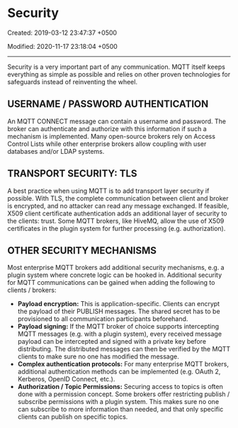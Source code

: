 # Security

Created: 2019-03-12 23:47:37 +0500

Modified: 2020-11-17 23:18:04 +0500

---

Security is a very important part of any communication. MQTT itself keeps everything as simple as possible and relies on other proven technologies for safeguards instead of reinventing the wheel.

## USERNAME / PASSWORD AUTHENTICATION

An MQTT CONNECT message can contain a username and password. The broker can authenticate and authorize with this information if such a mechanism is implemented. Many open-source brokers rely on Access Control Lists while other enterprise brokers allow coupling with user databases and/or LDAP systems.

## TRANSPORT SECURITY: TLS

A best practice when using MQTT is to add transport layer security if possible. With TLS, the complete communication between client and broker is encrypted, and no attacker can read any message exchanged. If feasible, X509 client certificate authentication adds an additional layer of security to the clients: trust. Some MQTT brokers, like HiveMQ, allow the use of X509 certificates in the plugin system for further processing (e.g. authorization).

## OTHER SECURITY MECHANISMS

Most enterprise MQTT brokers add additional security mechanisms, e.g. a plugin system where concrete logic can be hooked in. Additional security for MQTT communications can be gained when adding the following to clients / brokers:

- **Payload encryption:** This is application-specific. Clients can encrypt the payload of their PUBLISH messages. The shared secret has to be provisioned to all communication participants beforehand.
- **Payload signing:** If the MQTT broker of choice supports intercepting MQTT messages (e.g. with a plugin system), every received message payload can be intercepted
    and signed with a private key before distributing. The distributed messages can then be verified by the MQTT clients to make sure no one has modified the message.
- **Complex authentication protocols:** For many enterprise MQTT brokers, additional authentication methods can be implemented (e.g. OAuth 2, Kerberos, OpenID Connect, etc.).
- **Authorization / Topic Permissions:** Securing access to topics is often done with a permission concept. Some brokers offer restricting publish / subscribe permissions with a plugin system. This makes sure no one can subscribe to more information than needed, and that only specific clients can publish on specific topics.
